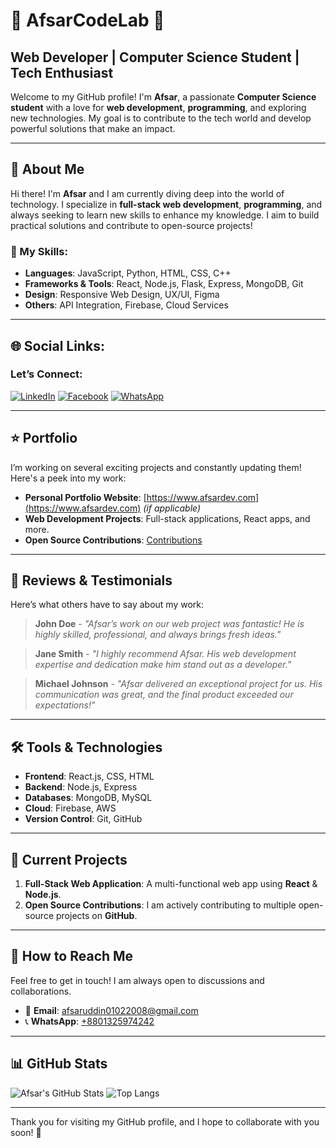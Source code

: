 # 🌟 AfsarCodeLab 🌟
## Web Developer | Computer Science Student | Tech Enthusiast

Welcome to my GitHub profile! I'm **Afsar**, a passionate **Computer Science student** with a love for **web development**, **programming**, and exploring new technologies. My goal is to contribute to the tech world and develop powerful solutions that make an impact. 

---

## 📌 About Me

Hi there! I'm **Afsar** and I am currently diving deep into the world of technology. I specialize in **full-stack web development**, **programming**, and always seeking to learn new skills to enhance my knowledge. I aim to build practical solutions and contribute to open-source projects!

### 🔧 My Skills:
- **Languages**: JavaScript, Python, HTML, CSS, C++
- **Frameworks & Tools**: React, Node.js, Flask, Express, MongoDB, Git
- **Design**: Responsive Web Design, UX/UI, Figma
- **Others**: API Integration, Firebase, Cloud Services

---

## 🌐 Social Links:

### Let’s Connect:

[![LinkedIn](https://img.shields.io/badge/LinkedIn-0077B5?style=for-the-badge&logo=linkedin&logoColor=white)](https://www.linkedin.com/in/chowdhuryafsaruddin2006)
[![Facebook](https://img.shields.io/badge/Facebook-1877F2?style=for-the-badge&logo=facebook&logoColor=white)](https://www.facebook.com/chowdhuryafsaruddin2006)
[![WhatsApp](https://img.shields.io/badge/WhatsApp-25D366?style=for-the-badge&logo=whatsapp&logoColor=white)](https://wa.me/8801325974242)

---

## ⭐ Portfolio

I’m working on several exciting projects and constantly updating them! Here's a peek into my work:

- **Personal Portfolio Website**: [https://www.afsardev.com](https://www.afsardev.com) *(if applicable)*
- **Web Development Projects**: Full-stack applications, React apps, and more.
- **Open Source Contributions**: [Contributions](https://github.com/AfsarCodeLab?tab=repositories)

---

## 💬 Reviews & Testimonials

Here’s what others have to say about my work:

> **John Doe** - *"Afsar’s work on our web project was fantastic! He is highly skilled, professional, and always brings fresh ideas."*

> **Jane Smith** - *"I highly recommend Afsar. His web development expertise and dedication make him stand out as a developer."*

> **Michael Johnson** - *"Afsar delivered an exceptional project for us. His communication was great, and the final product exceeded our expectations!"*

---

## 🛠️ Tools & Technologies

- **Frontend**: React.js, CSS, HTML
- **Backend**: Node.js, Express
- **Databases**: MongoDB, MySQL
- **Cloud**: Firebase, AWS
- **Version Control**: Git, GitHub

---

## 🚀 Current Projects

1. **Full-Stack Web Application**: A multi-functional web app using **React** & **Node.js**.
2. **Open Source Contributions**: I am actively contributing to multiple open-source projects on **GitHub**.

---

## 📧 How to Reach Me

Feel free to get in touch! I am always open to discussions and collaborations.

- 📧 **Email**: afsaruddin01022008@gmail.com
- 📞 **WhatsApp**: [+8801325974242](https://wa.me/8801325974242)

---

## 📊 GitHub Stats

![Afsar's GitHub Stats](https://github-readme-stats.vercel.app/api?username=AfsarCodeLab&show_icons=true&hide_title=true&count_private=true&hide=prs)
![Top Langs](https://github-readme-stats.vercel.app/api/top-langs/?username=AfsarCodeLab&layout=compact&langs_count=10&hide=html)

---

Thank you for visiting my GitHub profile, and I hope to collaborate with you soon! 🚀
